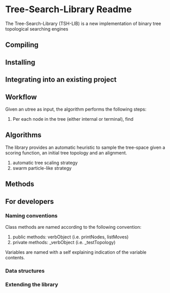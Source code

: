 # Tree-Search-Library Readme

The Tree-Search-Library (TSH-LIB) is a new implementation of binary tree topological searching engines

## Compiling

## Installing

## Integrating into an existing project

## Workflow

Given an utree as input, the algorithm performs the following steps:

1. Per each node in the tree (either internal or terminal), find 

## Algorithms

The library provides an automatic heuristic to sample the tree-space given a scoring function, an initial tree topology and an alignment.

 1. automatic tree scaling strategy
 2. swarm particle-like strategy

## Methods

## For developers

### Naming conventions

Class methods are named according to the following convention:
 1. public methods: verbObject (i.e. printNodes, listMoves)
 2. private methods: _verbObject (i.e. _testTopology)

Variables are named with a self explaining indication of the variable contents.

### Data structures

### Extending the library